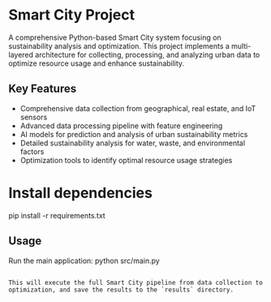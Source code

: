 # Smart City Project

A comprehensive Python-based Smart City system focusing on sustainability analysis and optimization. This project implements a multi-layered architecture for collecting, processing, and analyzing urban data to optimize resource usage and enhance sustainability.

## Key Features

- Comprehensive data collection from geographical, real estate, and IoT sensors
- Advanced data processing pipeline with feature engineering
- AI models for prediction and analysis of urban sustainability metrics
- Detailed sustainability analysis for water, waste, and environmental factors
- Optimization tools to identify optimal resource usage strategies


# Install dependencies
pip install -r requirements.txt



## Usage

Run the main application:
python src/main.py
```

This will execute the full Smart City pipeline from data collection to optimization, and save the results to the `results` directory.







